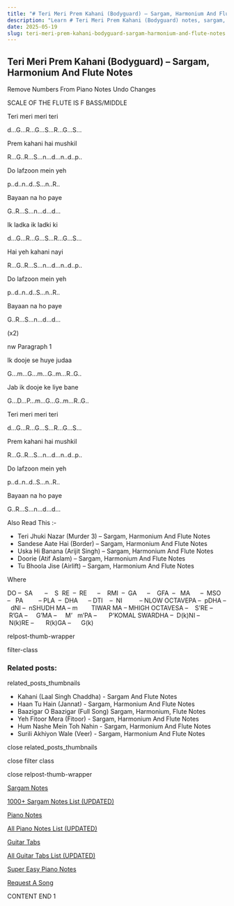 ```yaml
---
title: "# Teri Meri Prem Kahani (Bodyguard) – Sargam, Harmonium And Flute Notes"
description: "Learn # Teri Meri Prem Kahani (Bodyguard) notes, sargam, harmonium notations and flute notes. Easy step-by-step tutorial for beginners."
date: 2025-05-19
slug: teri-meri-prem-kahani-bodyguard-sargam-harmonium-and-flute-notes
---
```


## Teri Meri Prem Kahani (Bodyguard) – Sargam, Harmonium And Flute Notes

Remove Numbers From Piano Notes
Undo Changes

SCALE OF THE FLUTE IS F BASS/MIDDLE

Teri meri meri teri

d…G…R…G…S…R…G…S…

Prem kahani hai mushkil

R…G..R…S…n…d…n..d..p..

Do lafzoon mein yeh

p..d..n..d..S…n..R..

Bayaan na ho paye

G..R…S…n…d…d…

Ik ladka ik ladki ki

d…G…R…G…S…R…G…S…

Hai yeh kahani nayi

R…G..R…S…n…d…n..d..p..

Do lafzoon mein yeh

p..d..n..d..S…n..R..

Bayaan na ho paye

G..R…S…n…d…d…

(x2)

nw Paragraph 1

Ik dooje se huye judaa

G…m…G…m…G..m…R..G..

Jab ik dooje ke liye bane

G…D…P…m…G…G..m…R..G..

Teri meri meri teri

d…G…R…G…S…R…G…S…

Prem kahani hai mushkil

R…G..R…S…n…d…n..d..p..

Do lafzoon mein yeh

p..d..n..d..S…n..R..

Bayaan na ho paye

G..R…S…n…d…d…

Also Read This :-

* Teri Jhuki Nazar (Murder 3) – Sargam, Harmonium And Flute Notes
* Sandese Aate Hai (Border) – Sargam, Harmonium And Flute Notes
* Uska Hi Banana (Arijit Singh) – Sargam, Harmonium And Flute Notes
* Doorie (Atif Aslam) – Sargam, Harmonium And Flute Notes
* Tu Bhoola Jise (Airlift) – Sargam, Harmonium And Flute Notes

Where

DO –  SA       –    S  RE  –  RE      –    RMI  –  GA      –    GFA  –   MA      –  MSO  –   PA         – PLA  –  DHA      – DTI    –  NI          – NLOW OCTAVEPA –  pDHA –  dNI –  nSHUDH MA – m        TIWAR MA – MHIGH OCTAVESA –    S’RE –     R’GA –     G’MA –     M’   m’PA –       P’KOMAL SWARDHA –  D(k)NI –       N(k)RE –       R(k)GA –      G(k)

relpost-thumb-wrapper

filter-class

### Related posts:

related_posts_thumbnails

* Kahani (Laal Singh Chaddha) - Sargam And Flute Notes
* Haan Tu Hain (Jannat) - Sargam, Harmonium And Flute Notes
* Baazigar O Baazigar (Full Song) Sargam, Harmonium, Flute Notes
* Yeh Fitoor Mera (Fitoor) - Sargam, Harmonium And Flute Notes
* Hum Nashe Mein Toh Nahin - Sargam, Harmonium And Flute Notes
* Surili Akhiyon Wale (Veer) - Sargam, Harmonium And Flute Notes

close related_posts_thumbnails

close filter class

close relpost-thumb-wrapper

[Sargam Notes](/sargam-notes.html)

[1000+ Sargam Notes List (UPDATED)](/all-songs-list-sargam-notes.html)

[Piano Notes](/piano-notes.html)

[All Piano Notes List (UPDATED)](/all-songs-list-piano-notes.html)

[Guitar Tabs](/guitar-tabs.html)

[All Guitar Tabs List (UPDATED)](/all-songs-list-guitar-tabs.html)

[Super Easy Piano Notes](https://studywall.in/)

[Request A Song](/request-a-song.html)

CONTENT END 1

